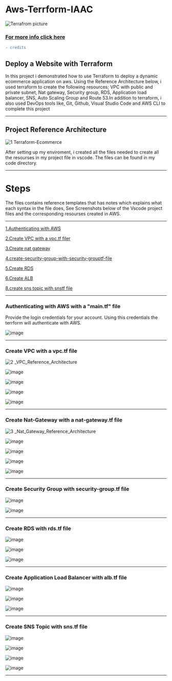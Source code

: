 
# Aws-Terrform-IAAC
![Terrafrom picture](https://user-images.githubusercontent.com/90862957/227426615-8b63b964-ae25-4a7e-821a-c24e320b3a64.png)

### [For more info click here](https://blog.awsfundamentals.com/what-is-terraform)

```diff
- credits 
```


## Deploy a Website with Terraform

In this project i demonstrated how to use Terraform to deploy a dynamic ecommerce application on aws. Using the Reference Architecture below, i used terraform to create the following resources; VPC with public and private subnet, Nat gateway, Security group, RDS, Application load balancer, SNS, Auto Scaling Group and Route 53.In addition to terraform, i also used DevOps tools like, Git, Github, Visual Studio Code and AWS CLI to complete this project


****
## Project Reference Architecture

![1 Terraform-Ecommerce](https://user-images.githubusercontent.com/115881685/226744267-a4bcf33e-7a56-4a9a-9a31-84ba2e6d0a60.jpg)

After setting up my enviroment, i created all the files needed to create all the resourses in my project file in vscode. The files can be found in my code directory.
****
# Steps

The files contains reference templates that has notes which explains what each syntax in the file does, See Screenshots below of the Vscode project files and the corresponding resourses created in AWS.

- - -

[1.Authenticating with AWS ](#authenticating-with-aws-with-a-maintf-file)

[2.Create VPC with a vpc.tf filer](https://github.com/ArcProjects/Aws-Terrform-iaac/blob/main/README.md#create-vpc-with-a-vpctf-file)

[3.Create nat gateway](#create-nat-gateway-with-a-nat-gatewaytf-file)

[4.create-security-group-with-security-grouptf-file](#create-security-group-with-security-grouptf-file)

[5.Create RDS](#Create-RDS-with-rdstf-file)

[6.Create ALB](#create-application-load-balancer-with-albtf-file)

[8.create sns topic with snstf file](#create-sns-topic-with-snstf-file)

- - -

### Authenticating with AWS with a "main.tf" file
Provide the login credentials for your account. Using this credentials the terrform will authenticate with AWS.

![image](https://user-images.githubusercontent.com/115881685/226753946-3b2ebff3-6ebb-4129-a753-2fbb07337bd3.png)
- - -

### Create VPC with a vpc.tf file


![2 _VPC_Reference_Architecture](https://user-images.githubusercontent.com/115881685/226752425-4626d8e1-4376-4fb9-a853-8c4c8e3599f8.jpg)


![image](https://user-images.githubusercontent.com/115881685/226753792-cc7d28d6-2346-47b8-9f40-a952048528e3.png)

![image](https://user-images.githubusercontent.com/115881685/226752792-ed3040b0-9be9-4234-af39-fbd9e21d4af8.png)

![image](https://user-images.githubusercontent.com/115881685/226752933-c9b8b592-0fd4-4314-a9e9-eab60a240723.png)

![image](https://user-images.githubusercontent.com/115881685/226753336-c837ca8c-cf72-428d-81a4-ab7a924a1aea.png)
- - -



### Create Nat-Gateway with a nat-gateway.tf file

![3 _Nat_Gateway_Reference_Architecture](https://user-images.githubusercontent.com/115881685/226754428-bdd57e8a-4abc-47f6-9fb5-71f0709d7c4e.jpg)

![image](https://user-images.githubusercontent.com/115881685/226754555-5b3c56f8-93d1-41f2-aff2-d6e319e5b240.png)

![image](https://user-images.githubusercontent.com/115881685/226754642-43ad3478-31ae-4873-84f9-8050c23c80c7.png)

![image](https://user-images.githubusercontent.com/115881685/226754799-7f0701d0-2649-4778-bbf6-0836a54807c0.png)

![image](https://user-images.githubusercontent.com/115881685/226754991-9a517d82-92c3-4307-a8d5-42e7e3166980.png)
- - -



### Create Security Group with security-group.tf file



![image](https://user-images.githubusercontent.com/115881685/226755528-6fee7918-0b4d-4986-a5eb-e652573b0fd3.png)


![image](https://user-images.githubusercontent.com/115881685/226755697-f74b276a-037b-4ac5-8c5c-e9079ea7d358.png)
- - -



### Create RDS with rds.tf file


![image](https://user-images.githubusercontent.com/115881685/226756047-cfe8fbf0-2eeb-411c-a0ea-dd0fd18c93ba.png)


![image](https://user-images.githubusercontent.com/115881685/226756136-9ac0c2b3-6ebd-48b6-836c-291c7d833abe.png)


![image](https://user-images.githubusercontent.com/115881685/226756269-62bae8b4-6af8-4ece-ba9d-6e7515202cdc.png)
- - -



### Create Application Load Balancer with alb.tf file


![image](https://user-images.githubusercontent.com/115881685/226756595-69809979-a259-4a67-926d-17b2131d7bfe.png)

![image](https://user-images.githubusercontent.com/115881685/226756715-de9cfad4-5c93-4a83-917d-f0b6b7448855.png)

![image](https://user-images.githubusercontent.com/115881685/226756807-897aa736-67eb-4c44-9313-0b393001e0ce.png)
- - -



### Create SNS Topic with sns.tf file


![image](https://user-images.githubusercontent.com/115881685/226757096-c06d3b0a-9b37-47bd-8c9e-92eeb6b28998.png)

![image](https://user-images.githubusercontent.com/115881685/226757223-05bb3c26-eb8f-4cb5-a28e-5f4378e860dc.png)

![image](https://user-images.githubusercontent.com/115881685/226757323-0ae54868-6935-4207-94c0-2d7603a6682f.png)

![image](https://user-images.githubusercontent.com/115881685/226757414-ed0d8963-7895-43cd-828a-aa4417f3fcb7.png)
- - -
